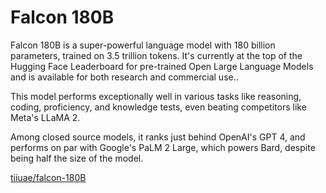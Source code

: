 # Falcon 180B

Falcon 180B is a super-powerful language model with 180 billion parameters, trained on 3.5 trillion tokens. It's currently at the top of the Hugging Face Leaderboard for pre-trained Open Large Language Models and is available for both research and commercial use..

This model performs exceptionally well in various tasks like reasoning, coding, proficiency, and knowledge tests, even beating competitors like Meta's LLaMA 2.

Among closed source models, it ranks just behind OpenAI's GPT 4, and performs on par with Google's PaLM 2 Large, which powers Bard, despite being half the size of the model. 

[tiiuae/falcon-180B](https://huggingface.co/tiiuae/falcon-180B)
